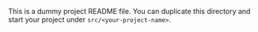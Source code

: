 <!--
This is a documentation comment for the selected code.
You can add any relevant information or explanations here.
-->

This is a dummy project README file.
You can duplicate this directory and start your project under `src/<your-project-name>`.
